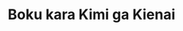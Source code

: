 --- 
title: "Boku kara Kimi ga Kienai"
publishdate: "2019-2-18T16:48:46+02:00"
src: "https://365manga.net/manga/boku-kara-kimi-ga-kienai"
image: "https://data.365manga.net/images/thumbnails/30509-boku-kara-kimi-ga-kienai.jpg"
description: " From Manga Abyss: Hotaru managed to get in the same high school where Haruna-sensei teaches to see him again! However, on her first day there, she meets a very unpleasant guy who looks just like her beloved sensei...?"
---